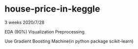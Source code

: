 # house-price-in-keggle
3 weeks
2020/7/28

EDA (90%)
Visualization
Preprocessing

Use Gradient Boosting Machine(in python package scikit-learn)
